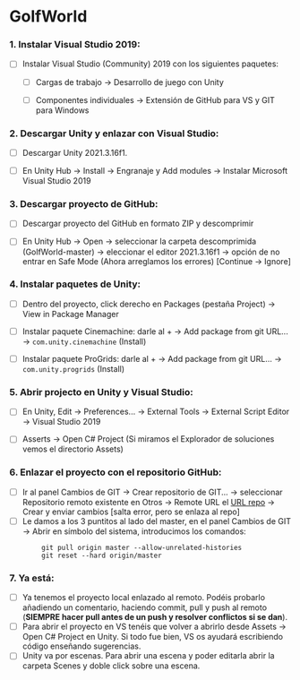 # GolfWorld


### 1. Instalar Visual Studio 2019:
  - [ ] Instalar Visual Studio (Community) 2019 con los siguientes paquetes:
    - [ ] Cargas de trabajo -> Desarrollo de juego con Unity
    - [ ] Componentes individuales -> Extensión de GitHub para VS y GIT para Windows


### 2. Descargar Unity y enlazar con Visual Studio:
  - [ ] Descargar Unity 2021.3.16f1.
  - [ ] En Unity Hub -> Install -> Engranaje y Add modules -> Instalar Microsoft Visual Studio 2019


### 3. Descargar proyecto de GitHub:
  - [ ] Descargar proyecto del GitHub en formato ZIP y descomprimir
  - [ ] En Unity Hub -> Open -> seleccionar la carpeta descomprimida (GolfWorld-master) -> eleccionar el editor 2021.3.16f1 -> opción de no entrar en Safe Mode (Ahora arreglamos los errores) [Continue -> Ignore]


### 4. Instalar paquetes de Unity:
  - [ ] Dentro del proyecto, click derecho en Packages (pestaña Project) -> View in Package Manager
  - [ ] Instalar paquete Cinemachine: darle al + -> Add package from git URL... -> ```com.unity.cinemachine``` (Install)
  - [ ] Instalar paquete ProGrids: darle al + -> Add package from git URL... -> ```com.unity.progrids``` (Install)


### 5. Abrir projecto en Unity y Visual Studio:
  - [ ] En Unity, Edit -> Preferences... -> External Tools -> External Script Editor -> Visual Studio 2019
  - [ ] Asserts -> Open C# Project (Si miramos el Explorador de soluciones vemos el directorio Assets)


### 6. Enlazar el proyecto con el repositorio GitHub:
  - [ ] Ir al panel Cambios de GIT -> Crear repositorio de GIT... -> seleccionar Repositorio remoto existente en Otros -> Remote URL el [URL repo](https://github.com/samuel0122/GolfWorld.git) -> Crear y enviar cambios [salta error, pero se enlaza al repo]
  - [ ] Le damos a los 3 puntitos al lado del master, en el panel Cambios de GIT -> Abrir en símbolo del sistema, introducimos los comandos:
```   
        git pull origin master --allow-unrelated-histories
        git reset --hard origin/master
```


### 7. Ya está:
  - [ ] Ya tenemos el proyecto local enlazado al remoto. Podéis probarlo añadiendo un comentario, haciendo commit, pull y push al remoto (**__SIEMPRE__ hacer pull antes de un push y resolver conflictos si se dan**).
  - [ ] Para abrir el proyecto en VS tenéis que volver a abrirlo desde Assets -> Open C# Project en Unity. Si todo fue bien, VS os ayudará escribiendo código enseñando sugerencias.
  - [ ] Unity va por escenas. Para abrir una escena y poder editarla abrir la carpeta Scenes y doble click sobre una escena.

